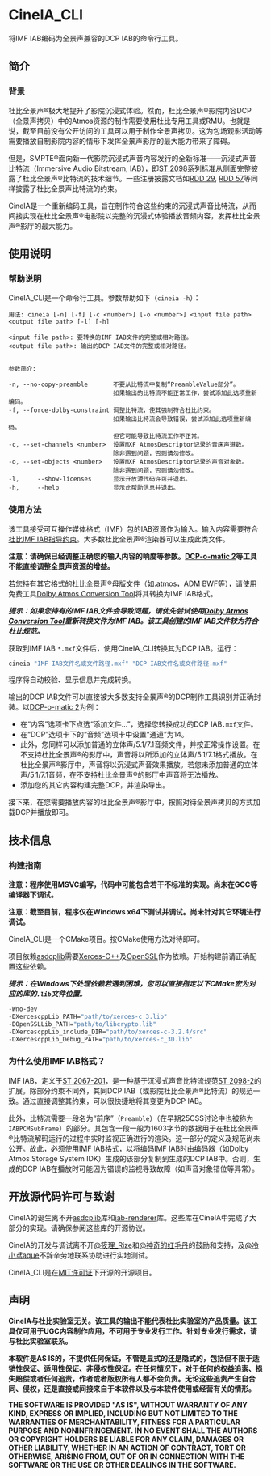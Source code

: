 # CineIA_CLI
将IMF IAB编码为全景声兼容的DCP IAB的命令行工具。

## 简介

### 背景
杜比全景声®极大地提升了影院沉浸式体验。然而，杜比全景声®影院内容DCP（全景声拷贝）中的Atmos资源的制作需要使用杜比专用工具或RMU。也就是说，截至目前没有公开访问的工具可以用于制作全景声拷贝。这为包场观影活动等需要播放自制影院内容的情形下发挥全景声影厅的最大能力带来了障碍。

但是，SMPTE®面向新一代影院沉浸式声音内容发行的全新标准——沉浸式声音比特流（Immersive Audio Bitstream, IAB），即[ST 2098](https://doi.org/10.5594/SMPTE.ST2098-2.2019)系列标准从侧面完整披露了杜比全景声®比特流的技术细节。一些注册披露文档如[RDD 29](https://doi.org/10.5594/SMPTE.RDD29.2019), [RDD 57](https://doi.org/10.5594/SMPTE.RDD57.2021)等同样披露了杜比全景声比特流的约束。

CineIA是一个重新编码工具，旨在制作符合这些约束的沉浸式声音比特流，从而间接实现在杜比全景声®电影院以完整的沉浸式体验播放音频内容，发挥杜比全景声®影厅的最大能力。

## 使用说明

### 帮助说明
CineIA_CLI是一个命令行工具。参数帮助如下（```cineia -h```）：

```
用法: cineia [-n] [-f] [-c <number>] [-o <number>] <input file path> <output file path> [-l] [-h]

<input file path>: 要转换的IMF IAB文件的完整或相对路径。
<output file path>: 输出的DCP IAB文件的完整或相对路径。


参数简介:

-n, --no-copy-preamble       不要从比特流中复制“PreambleValue部分”。
                             如果输出的比特流不能正常工作，尝试添加此选项重新编码。
-f, --force-dolby-constraint 调整比特流，使其强制符合杜比约束。
                             如果输出比特流会导致错误，尝试添加此选项重新编码。
                             但它可能导致比特流工作不正常。
-c, --set-channels <number>  设置MXF AtmosDescriptor记录的音床声道数。
                             除非遇到问题，否则请勿修改。
-o, --set-objects <number>   设置MXF AtmosDescriptor记录的声音对象数。
                             除非遇到问题，否则请勿修改。
-l,     --show-licenses      显示开放源代码许可并退出。
-h,     --help               显示此帮助信息并退出。
```

### 使用方法
该工具接受可互操作媒体格式（IMF）包的IAB资源作为输入。输入内容需要符合[杜比IMF IAB指导约束](https://professionalsupport.dolby.com/s/article/Dolby-Atmos-IMF-IAB-interoperability-guidelines?language=en_US)。大多数杜比全景声®渲染器可以生成此类文件。

**注意：请确保已经调整正确您的输入内容的响度等参数。[DCP-o-matic 2](https://dcpomatic.com/)等工具不能直接调整全景声资源的增益。**

若您持有其它格式的杜比全景声®母版文件（如.atmos，ADM BWF等），请使用免费工具[Dolby Atmos Conversion Tool](https://professional.dolby.com/product/dolby-atmos-content-creation/dolby-atmos-conversion-tool/)将其转换为IMF IAB格式。

***提示：如果您持有的IMF IAB文件会导致问题，请优先尝试使用[Dolby Atmos Conversion Tool](https://professional.dolby.com/product/dolby-atmos-content-creation/dolby-atmos-conversion-tool/)重新转换文件为IMF IAB。该工具创建的IMF IAB文件较为符合杜比规范。***

获取到IMF IAB ```*.mxf```文件后，使用CineIA_CLI转换其为DCP IAB。运行：

```sh
cineia "IMF IAB文件名或文件路径.mxf" "DCP IAB文件名或文件路径.mxf"
```

程序将自动校验、显示信息并完成转换。

输出的DCP IAB文件可以直接被大多数支持全景声®的DCP制作工具识别并正确封装。以[DCP-o-matic 2](https://dcpomatic.com/)为例：

- 在“内容”选项卡下点选“添加文件...”，选择您转换成功的DCP IAB```.mxf```文件。
- 在“DCP”选项卡下的“音频”选项卡中设置“通道”为14。
- 此外，您同样可以添加普通的立体声/5.1/7.1音频文件，并按正常操作设置。在不支持杜比全景声®的影厅中，声音将以所添加的立体声/5.1/7.1格式播放。在杜比全景声®影厅中，声音将以沉浸式声音效果播放。若您未添加普通的立体声/5.1/7.1音频，在不支持杜比全景声®的影厅中声音将无法播放。
- 添加您的其它内容构建完整DCP，并渲染导出。

接下来，在您需要播放内容的杜比全景声®影厅中，按照对待全景声拷贝的方式加载DCP并播放即可。

## 技术信息

### 构建指南
**注意：程序使用MSVC编写，代码中可能包含若干不标准的实现。尚未在GCC等编译器下调试。**

**注意：截至目前，程序仅在Windows x64下测试并调试。尚未针对其它环境进行调试。**

CineIA_CLI是一个CMake项目。按CMake使用方法对待即可。

项目依赖[asdcplib](https://github.com/cinecert/asdcplib)需要[Xerces-C++](https://xerces.apache.org/xerces-c/)及[OpenSSL](https://www.openssl.org/)作为依赖。开始构建前请正确配置这些依赖。

***提示：在Windows下处理依赖若遇到困难，您可以直接指定以下CMake宏为对应的库的```.lib```文件位置。***

```sh
-Wno-dev
-DXercescppLib_PATH="path/to/xerces-c_3.lib"
-DOpenSSLLib_PATH="path/to/libcrypto.lib"
-DXercescppLib_include_DIR="path/to/xerces-c-3.2.4/src"
-DXercescppLib_Debug_PATH="path/to/xerces-c_3D.lib"
```

### 为什么使用IMF IAB格式？
IMF IAB，定义于[ST 2067-201](https://doi.org/10.5594/SMPTE.ST2067-201.2019)，是一种基于沉浸式声音比特流规范[ST 2098-2](https://doi.org/10.5594/SMPTE.ST2098-2.2019)的扩展。除部分约束不同外，其同DCP IAB（或影院杜比全景声®比特流）的规范一致。通过直接调整其约束，可以很快捷地将其变更为DCP IAB。

此外，比特流需要一段名为“前序”（```Preamble```）（在早期25CSS讨论中也被称为```IABPCMSubFrame```）的部分。其包含一段一般为1603字节的数据用于在杜比全景声®比特流解码运行的过程中实时监视正确进行的渲染。这一部分的定义及规范尚未公开。故此，必须使用IMF IAB格式，以将编码IMF IAB时由编码器（如Dolby Atmos Storage System IDK）生成的该部分复制到生成的DCP IAB中。否则，生成的DCP IAB在播放时可能因为错误的监视导致故障（如声音对象错位等异常）。

## 开放源代码许可与致谢
CineIA的诞生离不开[asdcplib](https://github.com/cinecert/asdcplib)库和[iab-renderer](https://github.com/DTSProAudio/iab-renderer)库。这些库在CineIA中完成了大部分的实现。请确保参阅这些库的开源协议。

CineIA的开发与调试离不开[@筱理_Rize](https://space.bilibili.com/3848521/)和[@神奇的红毛丹](https://space.bilibili.com/364856318)的鼓励和支持，及[@冷小鸢aque](https://space.bilibili.com/27063907)不辞辛劳地联系协助进行实地测试。

CineIA_CLI是在[MIT许可证](https://opensource.org/license/mit/)下开源的开源项目。

## 声明
**CineIA与杜比实验室无关。该工具的输出不能代表杜比实验室的产品质量。该工具仅可用于UGC内容制作应用，不可用于专业发行工作。针对专业发行需求，请与杜比实验室联系。**

**本软件是AS IS的，不提供任何保证，不管是显式的还是隐式的，包括但不限于适销性保证、适用性保证、非侵权性保证。在任何情况下，对于任何的权益追索、损失赔偿或者任何追责，作者或者版权所有人都不会负责。无论这些追责产生自合同、侵权，还是直接或间接来自于本软件以及与本软件使用或经营有关的情形。**

**THE SOFTWARE IS PROVIDED "AS IS", WITHOUT WARRANTY OF ANY KIND, EXPRESS
OR IMPLIED, INCLUDING BUT NOT LIMITED TO THE WARRANTIES OF MERCHANTABILITY,
FITNESS FOR A PARTICULAR PURPOSE AND NONINFRINGEMENT. IN NO EVENT SHALL THE
AUTHORS OR COPYRIGHT HOLDERS BE LIABLE FOR ANY CLAIM, DAMAGES OR OTHER
LIABILITY, WHETHER IN AN ACTION OF CONTRACT, TORT OR OTHERWISE, ARISING FROM,
OUT OF OR IN CONNECTION WITH THE SOFTWARE OR THE USE OR OTHER DEALINGS IN THE
SOFTWARE.**